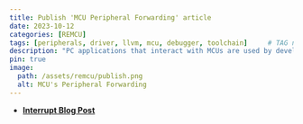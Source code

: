 ```yaml
---
title: Publish 'MCU Peripheral Forwarding' article
date: 2023-10-12
categories: [REMCU]
tags: [peripherals, driver, llvm, mcu, debugger, toolchain]     # TAG names should always be lowercase
description: "PC applications that interact with MCUs are used by developers for a number of reasons, such as data visualization, monitoring during testing campaigns, and command and control via a GUI. In this article, we’ll explore mapping an MCU’s peripherals to your personal computer to simplify development of PC applications built for embedded systems."
pin: true
image:
  path: /assets/remcu/publish.png
  alt: MCU's Peripheral Forwarding
---
```


* [**Interrupt Blog Post**](https://interrupt.memfault.com/blog/mcu-peripheral-forwarding)